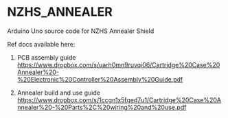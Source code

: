 # NZHS_ANNEALER
Arduino Uno source code for NZHS Annealer Shield

Ref docs available here:
1) PCB assembly guide
https://www.dropbox.com/s/uarh0mn9ruvqi06/Cartridge%20Case%20Annealer%20-%20Electronic%20Controller%20Assembly%20Guide.pdf

2) Annealer build and use guide
https://www.dropbox.com/s/1ccgn1x5fqed7u1/Cartridge%20Case%20Annealer%20-%20Parts%2C%20wiring%20and%20use.pdf
